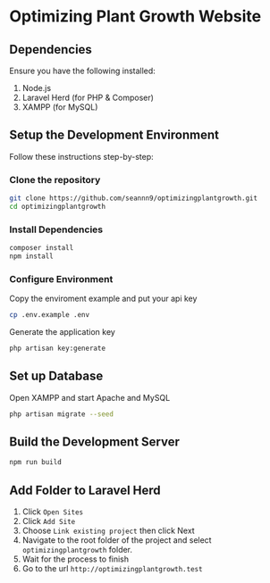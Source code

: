 # Optimizing Plant Growth Website

## Dependencies
Ensure you have the following installed:
1. Node.js
2. Laravel Herd (for PHP & Composer)
3. XAMPP (for MySQL)

## Setup the Development Environment
Follow these instructions step-by-step:

### Clone the repository
```sh
git clone https://github.com/seannn9/optimizingplantgrowth.git
cd optimizingplantgrowth
```

### Install Dependencies
```sh
composer install
npm install
```

### Configure Environment
Copy the enviroment example and put your api key
```sh
cp .env.example .env
```

Generate the application key
```sh
php artisan key:generate
```

## Set up Database
Open XAMPP and start Apache and MySQL
```sh
php artisan migrate --seed
```

## Build the Development Server
```sh
npm run build
```

## Add Folder to Laravel Herd
1. Click `Open Sites`
2. Click `Add Site`
3. Choose `Link existing project` then click Next
4. Navigate to the root folder of the project and select `optimizingplantgrowth` folder.
5. Wait for the process to finish
6. Go to the url `http://optimizingplantgrowth.test`
